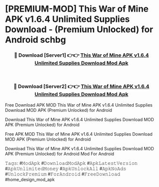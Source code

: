 # [PREMIUM-MOD] This War of Mine APK v1.6.4 Unlimited Supplies Download - (Premium Unlocked) for Android schbg



<div align="center">
<h3>🔴 Download [Server1] 👉👉 <a href="https://momento.my/?title=This_War_of_Mine_APK_v1.6.4_Unlimited_Supplies_Download">This War of Mine APK v1.6.4 Unlimited Supplies Download Mod Apk</a></h3><br>

<h3>🔴 Download [Server2] 👉👉 <a href="https://momento.my/?title=This_War_of_Mine_APK_v1.6.4_Unlimited_Supplies_Download">This War of Mine APK v1.6.4 Unlimited Supplies Download Mod Apk</a></h3>
</div>



Free Download APK MOD This War of Mine APK v1.6.4 Unlimited Supplies Download MOD APK (Premium Unlocked) for Android

Download This War of Mine APK v1.6.4 Unlimited Supplies Download MOD APK (Premium Unlocked) for Android

Free APK MOD This War of Mine APK v1.6.4 Unlimited Supplies Download MOD APK (Premium Unlocked) for Android

Download This War of Mine APK v1.6.4 Unlimited Supplies Download MOD APK (Premium Unlocked) for Android Mod For Android

𝚃𝚊𝚐𝚜: #𝙼𝚘𝚍𝙰𝚙𝚔 #𝙳𝚘𝚠𝚗𝚕𝚘𝚊𝚍𝙼𝚘𝚍𝙰𝚙𝚔 #𝙰𝚙𝚔𝙻𝚊𝚝𝚎𝚜𝚝𝚅𝚎𝚛𝚜𝚒𝚘𝚗 #𝙰𝚙𝚔𝚄𝚗𝚕𝚒𝚖𝚒𝚝𝚎𝚍𝙼𝚘𝚗𝚎𝚢 #𝙰𝚙𝚔𝚄𝚗𝚕𝚘𝚌𝚔𝙰𝚕𝚕 #𝙰𝚙𝚔𝙽𝚘𝙰𝚍𝚜 #𝚄𝚗𝚕𝚘𝚌𝚔𝙿𝚛𝚎𝚖𝚒𝚞𝚖 #𝙵𝚘𝚛𝙰𝚗𝚍𝚛𝚘𝚒𝚍 #𝙵𝚛𝚎𝚎𝙳𝚘𝚠𝚗𝚕𝚘𝚊𝚍 #home_design_mod_apk
